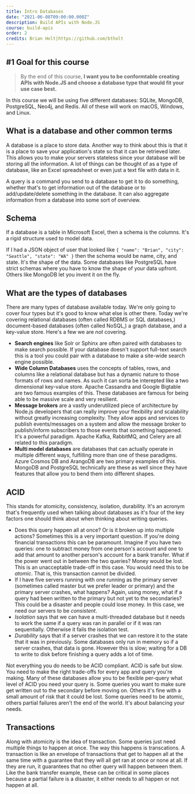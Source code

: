 ```yaml
---
title: Intro Databases
date: "2021-06-08T09:00:00.000Z"
description: Build APIs with Node.JS
course: build-apis
order: 2
credits: Brian Holt|https://github.com/btholt
---
```


## #1 Goal for this course

> By the end of this course, **I want you to be conformtable creating APIs with Node.JS and choose a database type that would fit your use case best.**

In this course we will be using five different databases: SQLite, MongoDB, PostgreSQL, Neo4j, and Redis. All of these will work on macOS, Windows, and Linux.

## What is a database and other common terms

A database is a place to store data. Another way to think about this is that it is a place to save your application's state so that it can be retrieved later. This allows you to make your servers stateless since your database will be storing all the information. A lot of things can be thought of as a type of database, like an Excel spreadsheet or even just a text file with data in it.

A query is a command you send to a database to get it to do something, whether that's to get information out of the database or to add/update/delete something in the database. It can also aggregate information from a database into some sort of overview.

## Schema

If a database is a table in Microsoft Excel, then a schema is the columns. It's a rigid structure used to model data.

If I had a JSON object of user that looked like `{ "name": "Brian", "city": "Seattle", "state": "WA" }` then the schema would be name, city, and state. It's the shape of the data. Some databases like PostgreSQL have strict schemas where you have to know the shape of your data upfront. Others like MongoDB let you invent it on the fly.

## What are the types of databases

There are many types of database available today. We're only going to cover four types but it's good to know what else is other there. Today we're covering relational databases (often called RDBMS or SQL databases,) document-based databases (often called NoSQL,) a graph database, and a key-value store. Here's a few we are _not_ covering.

- **Search engines** like Solr or Sphinx are often paired with databases to make search possible. If your database doesn't support full-text search this is a tool you could pair with a database to make a site-wide search engine possible.
- **Wide Column Databases** uses the concepts of tables, rows, and columns like a relational database but has a dynamic nature to those formats of rows and names. As such it can sorta be interepted like a two dimensional key-value store. Apache Cassandra and Google Bigtable are two famous examples of this. These databases are famous for being able to be massive scale and very resilient.
- **Message brokers** are a vastly underutilized piece of architecture by Node.js developers that can really improve your flexibility and scalability without greatly increasing complexity. They allow apps and services to publish events/messages on a system and allow the message broker to publish/inform subscribers to those events that something happened. It's a powerful paradigm. Apache Kafka, RabbitMQ, and Celery are all related to this paradigm.
- **Multi model databases** are databases that can actually operate in multiple different ways, fulfilling more than one of these paradigms. Azure Cosmos DB and ArangoDB are two primary examples of this. MongoDB and PostgreSQL technically are these as well since they have features that allow you to bend them into different shapes.

## ACID

This stands for atomicity, consistency, isolation, durability. It's an acronym that's frequently used when talking about databases as it's four of the key factors one should think about when thinking about writing queries.

- Does this query happen all at once? Or is it broken up into multiple actions? Sometimes this is a very important question. If you're doing financial transactions this can be paramount. Imagine if you have two queries: one to subtract money from one person's account and one to add that amount to another person's account for a bank transfer. What if the power went out in between the two queries? Money would be lost. This is an unacceptable trade-off in this case. You would need this to be _atomic_. That is, this transaction cannot be divided.
- If I have five servers running with one running as the primary server (sometimes called master but we prefer leader or primary) and the primary server crashes, what happens? Again, using money, what if a query had been written to the primary but not yet to the secondaries? This could be a disaster and people could lose money. In this case, we need our servers to be _consistent_.
- _Isolation_ says that we can have a multi-threaded database but it needs to work the same if a query was ran in parallel or if it was ran sequentially. Otherwise it fails the isolation test.
- _Durability_ says that if a server crashes that we can restore it to the state that it was in previously. Some databases only run in memory so if a server crashes, that data is gone. However this is slow; waiting for a DB to write to disk before finishing a query adds a lot of time.

Not everything you do needs to be ACID compliant. ACID is safe but slow. You need to make the right trade-offs for every app and query you're making. Many of these databases allow you to be flexible per-query what level of ACID you need your query is. Some queries you want to make sure get written out to the secondary before moving on. Others it's fine with a small amount of risk that it could be lost. Some queries need to be atomic, others partial failures aren't the end of the world. It's about balancing your needs.

## Transactions

Along with atomicity is the idea of transaction. Some queries just need multiple things to happen at once. The way this happens is transcations. A transaction is like an envelope of transactions that get to happen all at the same time with a guarantee that they will all get ran at once or none at all. If they are run, it guarantees that no other query will happen between them. Like the bank transfer example, these can be critical in some places because a partial failure is a disaster, it either needs to all happen or not happen at all.
